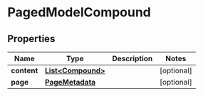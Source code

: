 

# PagedModelCompound


## Properties

| Name | Type | Description | Notes |
|------------ | ------------- | ------------- | -------------|
|**content** | [**List&lt;Compound&gt;**](Compound.md) |  |  [optional] |
|**page** | [**PageMetadata**](PageMetadata.md) |  |  [optional] |



